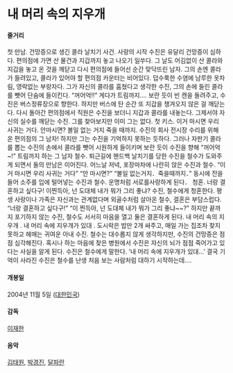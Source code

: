 # 내 머리 속의 지우개 

#### 줄거리

첫 만남. 건망증으로 생긴 콜라 날치기 사건. 사랑의 시작 수진은 유달리 건망증이 심하다. 편의점에 가면 산 물건과 지갑까지 놓고 나오기 일쑤다. 그 날도 어김없이 산 콜라와 지갑을 놓고 온 것을 깨닫고 다시 편의점에 들어선 순간 맞닥뜨린 남자. 그의 손엔 콜라가 들려있고, 콜라가 있어야 할 편의점 카운터는 비어있다. 덥수룩한 수염에 남루한 옷차림, 영락없는 부랑자다. 그가 자신의 콜라를 훔쳤다고 생각한 수진, 그의 손에 들린 콜라를 뺏어 단숨에 들이킨다. “꺼어억!!” 게다가 트림까지…. 보란 듯이 빈 캔을 돌려주고, 수진은 버스정류장으로 향한다. 하지만 버스에 탄 순간 또 지갑을 챙겨오지 않은 걸 깨닫는다. 다시 돌아간 편의점에서 직원은 수진을 보더니 지갑과 콜라를 내놓는다. 그제서야 자신의 실수를 깨닫는 수진. 그를 찾아보지만 이미 그는 없다. 첫 키스. 이거 마시면 우리 사귀는 거다. 안마시면? 볼일 없는 거지 죽을 때까지. 수진의 회사 전시장 수리를 위해 온 편의점의 그 남자! 하지만 그는 수진을 기억하지 못하는 듯하다. 그러나 자판기 콜라를 뽑는 수진의 손에서 콜라를 뺏어 시원하게 들이키며 보란 듯이 수진을 향해 “꺼어억~!” 트림까지 하는 그 남자 철수. 퇴근길에 핸드백 날치기를 당한 수진을 철수가 도와주게 되면서 둘의 만남은 이어진다. 어느날 저녁, 포장마차에 나란히 앉은 수진과 철수. “이거 마시면 우리 사귀는 거다” “안 마시면?” “볼일 없는거지．죽을때까지．” 동시에 잔을 들어 소주를 입에 털어넣는 수진과 철수. 운명처럼 서로를사랑하게 된다． 청혼. 너랑 결혼하고 싶다구! 이찐득아, 넌 도대체 내가 뭐가 그리 좋냐? 수진, 철수에게 청혼한다. 평생 사랑이나 가족은 자신과는 관계없다며 외골수처럼 살아온 철수, 결혼은 부담스럽다. “너랑 결혼하고 싶다구!” “이 찐득아, 넌 도대체 내가 뭐가 그리 좋냐~~?” 하지만 끝까지 포기하지 않는 수진, 철수도 서서히 마음을 열고 둘은 결혼하게 된다. 내 머리 속의 지우개 . 내 머리 속에 지우개가 있대 . 도시락은 밥만 2개 싸주고, 매일 가는 집조차 찾지 못하고 헤매는 귀여운 아내 수진. 철수는 대수롭지 않게 생각하지만, 수진의 건망증은 점점 심각해진다. 혹시나 하는 마음에 찾은 병원에서 수진은 자신의 뇌가 점점 죽어가고 있다는 사실을 알게 된다. 수진은 철수에게 말한다. ‘내 머리 속에 지우개가 있대…’ 결국 기억이 사라진 수진은 철수를 난생 처음 보는 사람처럼 대하기 시작하는데….

#### 개봉일

2004년 11월 5일 ([대한민국](https://www.google.co.kr/search?espv=2&biw=1280&bih=703&q=%EB%8C%80%ED%95%9C%EB%AF%BC%EA%B5%AD&stick=H4sIAAAAAAAAAOPgE-LUz9U3MMvJLjJS4gAzC1OMtYyyk6300zJzcsGEVUlGamJJUWZyYo5CUWp6Zn6eQmJ5YlEqkJOTmlicqpCSWJIKABJNKL9LAAAA&sa=X&ved=0ahUKEwjf89HN_9nSAhXIVLwKHbhYBzYQmxMIiAEoATAU))

#### 감독

[이재한](https://www.google.co.kr/search?espv=2&biw=1280&bih=703&q=%EC%9D%B4%EC%9E%AC%ED%95%9C&stick=H4sIAAAAAAAAAOPgE-LUz9U3MMvJLjJS4gIxk1KKKsqKtMSyk6300zJzcsGEVUpmUWpySX4RAIPpL64xAAAA&sa=X&ved=0ahUKEwjf89HN_9nSAhXIVLwKHbhYBzYQmxMIjAEoATAV)

#### 음악

[김태원](https://www.google.co.kr/search?espv=2&biw=1280&bih=703&q=%EA%B9%80%ED%83%9C%EC%9B%90&stick=H4sIAAAAAAAAAOPgE-LUz9U3MMvJLjJS4gIxk4tSUrIqtISzk6300zJzcsGEVW5pcWYyAOn0gu0uAAAA&sa=X&ved=0ahUKEwjf89HN_9nSAhXIVLwKHbhYBzYQmxMIkAEoATAW), [박경진](https://www.google.co.kr/search?espv=2&biw=1280&bih=703&q=%EB%B0%95%EA%B2%BD%EC%A7%84&stick=H4sIAAAAAAAAAOPgE-LUz9U3MMvJLjJS4gIxy6vMspONtYSzk6300zJzcsGEVW5pcWYyADOJaMYuAAAA&sa=X&ved=0ahUKEwjf89HN_9nSAhXIVLwKHbhYBzYQmxMIkQEoAjAW), [달파란](https://www.google.co.kr/search?espv=2&biw=1280&bih=703&q=%EB%8B%AC%ED%8C%8C%EB%9E%80&stick=H4sIAAAAAAAAAOPgE-LUz9U3MMvJLjJS4gIxLVPKjcoytISzk6300zJzcsGEVW5pcWYyADX6U7cuAAAA&sa=X&ved=0ahUKEwjf89HN_9nSAhXIVLwKHbhYBzYQmxMIkgEoAzAW)
